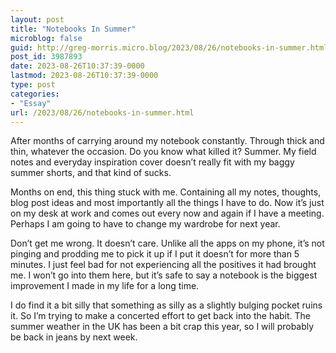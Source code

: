 ```yaml
---
layout: post
title: "Notebooks In Summer"
microblog: false
guid: http://greg-morris.micro.blog/2023/08/26/notebooks-in-summer.html
post_id: 3987893
date: 2023-08-26T10:37:39-0000
lastmod: 2023-08-26T10:37:39-0000
type: post
categories:
- "Essay"
url: /2023/08/26/notebooks-in-summer.html
---
```

After months of carrying around my notebook constantly. Through thick and thin, whatever the occasion. Do you know what killed it? Summer. My field notes and everyday inspiration cover doesn’t really fit with my baggy summer shorts, and that kind of sucks.

Months on end, this thing stuck with me. Containing all my notes, thoughts, blog post ideas and most importantly all the things I have to do. Now it’s just on my desk at work and comes out every now and again if I have a meeting. Perhaps I am going to have to change my wardrobe for next year. 

Don’t get me wrong. It doesn’t care. Unlike all the apps on my phone, it’s not pinging and prodding me to pick it up if I put it doesn’t for more than 5 minutes. I just feel bad for not experiencing all the positives it had brought me. I won’t go into them here, but it’s safe to say a notebook is the biggest improvement I made in my life for a long time. 

I do find it a bit silly that something as silly as a slightly bulging pocket ruins it. So I’m trying to make a concerted effort to get back into the habit. The summer weather in the UK has been a bit crap this year, so I will probably be back in jeans by next week. 
